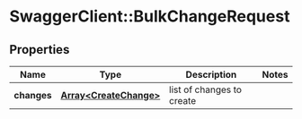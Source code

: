 # SwaggerClient::BulkChangeRequest

## Properties
Name | Type | Description | Notes
------------ | ------------- | ------------- | -------------
**changes** | [**Array&lt;CreateChange&gt;**](CreateChange.md) | list of changes to create | 



